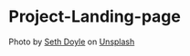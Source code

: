 # Project-Landing-page
Photo by <a href="https://unsplash.com/@sxth?utm_content=creditCopyText&utm_medium=referral&utm_source=unsplash">Seth Doyle</a> on <a href="https://unsplash.com/photos/black-and-blue-turntable-on-brown-wooden-side-table-wYrByI2RKx8?utm_content=creditCopyText&utm_medium=referral&utm_source=unsplash">Unsplash</a>
  
